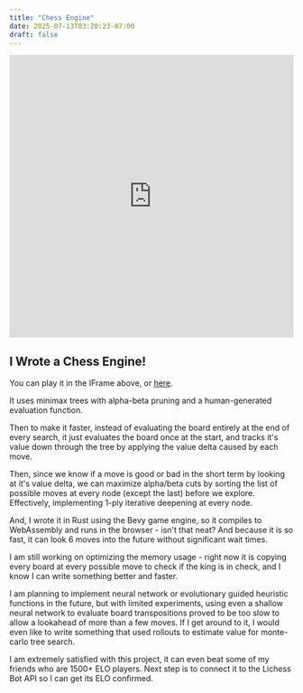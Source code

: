 ```yaml
---
title: "Chess Engine"
date: 2025-07-13T03:20:23-07:00
draft: false
---
```


<iframe style="border:1px #FFFFFF none" src="https://blucardin.github.io/chess_engine/" title="iFrame" width="100%" height="500vh" scrolling="no" frameborder="no" allow="fullscreen"></iframe>

## I Wrote a Chess Engine!

You can play it in the IFrame above, or [here](https://blucardin.github.io/chess_engine/). 

It uses minimax trees with alpha-beta pruning and a human-generated evaluation function. 

Then to make it faster, instead of evaluating the board entirely at the end of every search, it just evaluates the board once at the start, and tracks it's value down through the tree by applying the value delta caused by each move.  

Then, since we know if a move is good or bad in the short term by looking at it's value delta, we can maximize alpha/beta cuts by sorting the list of possible moves at every node (except the last) before we explore. Effectively, implementing 1-ply iterative deepening at every node. 

And, I wrote it in Rust using the Bevy game engine, so it compiles to WebAssembly and runs in the browser - isn't that neat? And because it is so fast, it can look 6 moves into the future without significant wait times.  

I am still working on optimizing the memory usage - right now it is copying every board at every possible move to check if the king is in check, and I know I can write something better and faster. 

I am planning to implement neural network or evolutionary guided heuristic functions in the future, but with limited experiments, using even a shallow neural network to evaluate board transpositions proved to be too slow to allow a lookahead of more than a few moves. If I get around to it, I would even like to write something that used rollouts to estimate value for monte-carlo tree search. 

I am extremely satisfied with this project, it can even beat some of my friends who are 1500+ ELO players. Next step is to connect it to the Lichess Bot API so I can get its ELO confirmed. 



